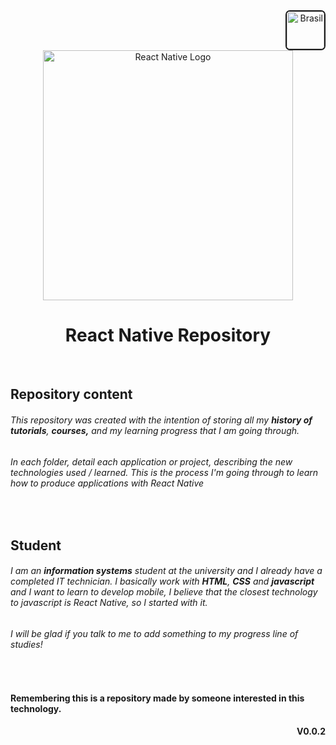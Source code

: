 

<!-- .flag{
    position: absolute;
    top: 5%;
    right: 4%;
    width: 50px;
    border: 5px solid #2222;
    border-radius: 7px;
} -->
<div align="end">
<img width=60 border="2px solid #d2d2d2" style="border-radius:7px" src="https://revista-images.querobolsa.com.br/revista/post_images/32586/6236f6bfe3ce8db35bdc1cd57ab59842b3958101.jpg?1605793577" alt="Brasil"> 
</div>

<div align="center">
        <img  width=400 src="hhttps://cdn4.iconfinder.com/data/icons/logos-3/600/React.js_logo-512.png" alt="React Native Logo"/>
    <h1>React Native Repository</h1>
</div>
<br>

## __Repository content__
###### This repository was created with the intention of storing all my **history of tutorials**, **courses,** and my learning progress that I am going through. 
###### In each folder, detail each application or project, describing the new technologies used / learned. This is the process I'm going through to learn how to produce applications with React Native

<br>

## __Student__
###### I am an **information systems** student at the university and I already have a completed IT technician. I basically work with **HTML**, **CSS** and **javascript** and I want to learn to develop mobile, I believe that the closest technology to javascript is React Native, so I started with it. 
###### I will be glad if you talk to me to add something to my progress line of studies!

<br>

#### Remembering this is a repository made by someone interested in this technology.

<div id='version' align="end"><b>V0.0.2</b></div>





